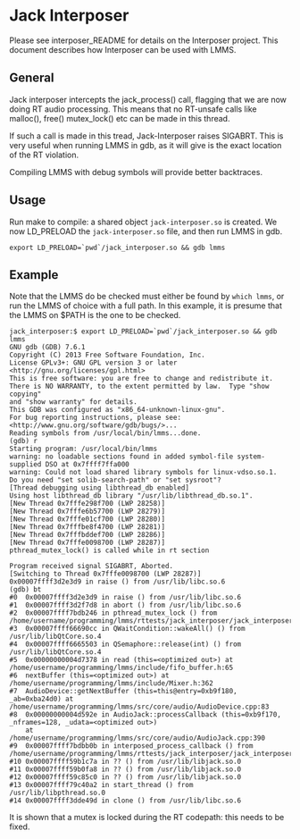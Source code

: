 Jack Interposer
===============

Please see interposer_README for details on the Interposer project.
This document describes how Interposer can be used with LMMS.

General
-------
Jack interposer intercepts the jack_process() call, flagging that we are now
doing RT audio processing. This means that no RT-unsafe calls like malloc(), free()
mutex_lock() etc can be made in this thread.

If such a call is made in this tread, Jack-Interposer raises SIGABRT.
This is very useful when running LMMS in gdb, as it will give is the exact location
of the RT violation.

Compiling LMMS with debug symbols will provide better backtraces.

Usage
-----
Run make to compile: a shared object `jack-interposer.so` is created.
We now LD_PRELOAD the `jack-interposer.so` file, and then run LMMS in gdb.

```
export LD_PRELOAD=`pwd`/jack_interposer.so && gdb lmms
```

Example
-------
Note that the LMMS do be checked must either be found by `which lmms`, or run
the LMMS of choice with a full path. In this example, it is presume that the
LMMS on $PATH is the one to be checked.

```
jack_interposer:$ export LD_PRELOAD=`pwd`/jack_interposer.so && gdb lmms
GNU gdb (GDB) 7.6.1
Copyright (C) 2013 Free Software Foundation, Inc.
License GPLv3+: GNU GPL version 3 or later <http://gnu.org/licenses/gpl.html>
This is free software: you are free to change and redistribute it.
There is NO WARRANTY, to the extent permitted by law.  Type "show copying"
and "show warranty" for details.
This GDB was configured as "x86_64-unknown-linux-gnu".
For bug reporting instructions, please see:
<http://www.gnu.org/software/gdb/bugs/>...
Reading symbols from /usr/local/bin/lmms...done.
(gdb) r
Starting program: /usr/local/bin/lmms 
warning: no loadable sections found in added symbol-file system-supplied DSO at 0x7ffff7ffa000
warning: Could not load shared library symbols for linux-vdso.so.1.
Do you need "set solib-search-path" or "set sysroot"?
[Thread debugging using libthread_db enabled]
Using host libthread_db library "/usr/lib/libthread_db.so.1".
[New Thread 0x7fffe298f700 (LWP 28258)]
[New Thread 0x7fffe6b57700 (LWP 28279)]
[New Thread 0x7fffe01cf700 (LWP 28280)]
[New Thread 0x7fffbe8f4700 (LWP 28281)]
[New Thread 0x7fffbddef700 (LWP 28286)]
[New Thread 0x7fffe0098700 (LWP 28287)]
pthread_mutex_lock() is called while in rt section

Program received signal SIGABRT, Aborted.
[Switching to Thread 0x7fffe0098700 (LWP 28287)]
0x00007ffff3d2e3d9 in raise () from /usr/lib/libc.so.6
(gdb) bt
#0  0x00007ffff3d2e3d9 in raise () from /usr/lib/libc.so.6
#1  0x00007ffff3d2f7d8 in abort () from /usr/lib/libc.so.6
#2  0x00007ffff7bdb246 in pthread_mutex_lock () from /home/username/programming/lmms/rttests/jack_interposer/jack_interposer.so
#3  0x00007ffff66690cc in QWaitCondition::wakeAll() () from /usr/lib/libQtCore.so.4
#4  0x00007ffff6665503 in QSemaphore::release(int) () from /usr/lib/libQtCore.so.4
#5  0x00000000004d7378 in read (this=<optimized out>) at /home/username/programming/lmms/include/fifo_buffer.h:65
#6  nextBuffer (this=<optimized out>) at /home/username/programming/lmms/include/Mixer.h:362
#7  AudioDevice::getNextBuffer (this=this@entry=0xb9f180, _ab=0xba24d0) at /home/username/programming/lmms/src/core/audio/AudioDevice.cpp:83
#8  0x00000000004d592e in AudioJack::processCallback (this=0xb9f170, _nframes=128, _udata=<optimized out>)
    at /home/username/programming/lmms/src/core/audio/AudioJack.cpp:390
#9  0x00007ffff7bdbb0b in interposed_process_callback () from /home/username/programming/lmms/rttests/jack_interposer/jack_interposer.so
#10 0x00007ffff59b1c7a in ?? () from /usr/lib/libjack.so.0
#11 0x00007ffff59b0fa8 in ?? () from /usr/lib/libjack.so.0
#12 0x00007ffff59c85c0 in ?? () from /usr/lib/libjack.so.0
#13 0x00007ffff79c40a2 in start_thread () from /usr/lib/libpthread.so.0
#14 0x00007ffff3dde49d in clone () from /usr/lib/libc.so.6
```

It is shown that a mutex is locked during the RT codepath: this needs to be fixed.
